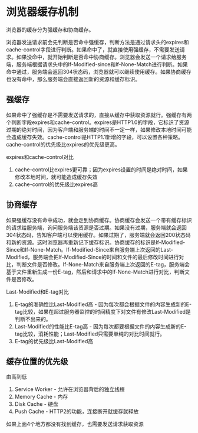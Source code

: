 # 浏览器缓存机制

浏览器的缓存分为强缓存和协商缓存。

浏览器发送请求前会先判断是否命中强缓存，判断方法是通过请求头的expires和cache-control字段进行判断。如果命中了，就直接使用强缓存，不需要发送请求。如果没命中，就开始判断是否命中协商缓存。浏览器会发送一个请求给服务端，服务端根据请求头中的If-Modified-since和If-None-Match进行判断。如果命中通过，服务端会返回304状态码，浏览器就可以继续使用缓存。如果协商缓存也没有命中，那么服务端会直接返回新的资源和缓存标识。


## 强缓存

如果命中了强缓存是不需要发送请求的，直接从缓存中获取资源就行。强缓存有两个判断字段expires和cache-control。expires是HTTP1.0的字段，它标识了资源过期的绝对时间，因为客户端和服务端的时间不一定一样，如果修改本地时间可能会造成缓存失效。cache-control是HTTP1.1新增的字段，可以设置各种策略。cache-control的优先级比expires的优先级更高。

expires和cache-control对比

1. cache-control比expires更可靠；因为expires设置的时间是绝对时间，如果修改本地时间，就可能造成缓存失效
2. cache-control的优先级比expires高

## 协商缓存

如果强缓存没有命中成功，就会走到协商缓存。协商缓存会发送一个带有缓存标识的请求给服务端，询问服务端该资源是否过期。如果没有过期，服务端就会返回304状态码，告知客户端可以使用缓存。如果过期了，服务端就会返回200状态码和新的资源。这时浏览器再重新记下缓存标识。协商缓存的标识是If-Modified-Since和If-None-Match。If-Modified-Since来自服务端上次返回的Last-Modified，服务端会把If-Modified-Since的时间和文件的最后修改时间进行对比，判断文件是否修改。If-None-Match来自服务端上次返回的E-tag，服务端会基于文件重新生成一份E-tag，然后和请求中的If-None-Match进行对比，判断文件是否修改。

Last-Modified和E-tag对比

1. E-tag的准确性比Last-Modified高 - 因为每次都会根据文件的内容生成新的E-tag比较，如果在超过服务器监控的时间精度下对文件有修改Last-Modified是判断不出来的。
2. Last-Modified的性能比E-tag高 - 因为每次都要根据文件的内容生成新的E-tag比较，消耗性能；Last-Modified只需要单纯的对比时间就行。
3. E-tag的优先级比Last-Modified高


## 缓存位置的优先级

由高到低

1. Service Worker - 允许在浏览器背后的独立线程
2. Memory Cache - 内存
3. Disk Cache - 硬盘
4. Push Cache - HTTP2的功能，连接断开就缓存就释放

如果上面4个地方都没有找到缓存，也需要发送请求获取资源
